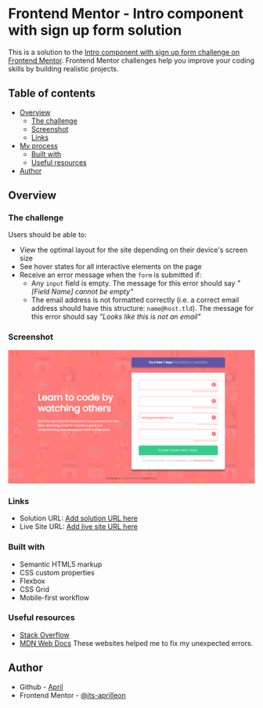 # Frontend Mentor - Intro component with sign up form solution

This is a solution to the [Intro component with sign up form challenge on Frontend Mentor](https://www.frontendmentor.io/challenges/intro-component-with-signup-form-5cf91bd49edda32581d28fd1). Frontend Mentor challenges help you improve your coding skills by building realistic projects.

## Table of contents

- [Overview](#overview)
  - [The challenge](#the-challenge)
  - [Screenshot](#screenshot)
  - [Links](#links)
- [My process](#my-process)
  - [Built with](#built-with)
  - [Useful resources](#useful-resources)
- [Author](#author)

## Overview

### The challenge

Users should be able to:

- View the optimal layout for the site depending on their device's screen size
- See hover states for all interactive elements on the page
- Receive an error message when the `form` is submitted if:
  - Any `input` field is empty. The message for this error should say _"[Field Name] cannot be empty"_
  - The email address is not formatted correctly (i.e. a correct email address should have this structure: `name@host.tld`). The message for this error should say _"Looks like this is not an email"_

### Screenshot

![](./images/signform.png)

### Links

- Solution URL: [Add solution URL here](https://github.com/its-aprilleon/SignupForm)
- Live Site URL: [Add live site URL here](https://regal-panda-7b2788.netlify.app/)

### Built with

- Semantic HTML5 markup
- CSS custom properties
- Flexbox
- CSS Grid
- Mobile-first workflow

### Useful resources

- [Stack Overflow](https://stackoverflow.com/)
- [MDN Web Docs](https://developer.mozilla.org/en-US/)
  These websites helped me to fix my unexpected errors.

## Author

- Github - [April](https://github.com/its-aprilleon)
- Frontend Mentor - [@its-aprilleon](https://www.frontendmentor.io/profile/its-aprilleon)
